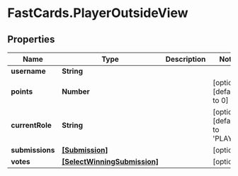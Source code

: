 # FastCards.PlayerOutsideView

## Properties

Name | Type | Description | Notes
------------ | ------------- | ------------- | -------------
**username** | **String** |  | 
**points** | **Number** |  | [optional] [default to 0]
**currentRole** | **String** |  | [optional] [default to &#39;PLAYER&#39;]
**submissions** | [**[Submission]**](Submission.md) |  | [optional] 
**votes** | [**[SelectWinningSubmission]**](SelectWinningSubmission.md) |  | [optional] 


